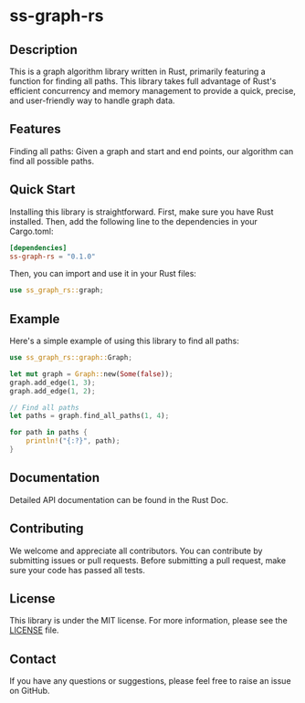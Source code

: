 # ss-graph-rs

## Description

This is a graph algorithm library written in Rust, primarily featuring a function for finding all paths. This library takes full advantage of Rust's efficient concurrency and memory management to provide a quick, precise, and user-friendly way to handle graph data.

## Features

Finding all paths: Given a graph and start and end points, our algorithm can find all possible paths.

## Quick Start

Installing this library is straightforward. First, make sure you have Rust installed. Then, add the following line to the dependencies in your Cargo.toml:

```toml
[dependencies]
ss-graph-rs = "0.1.0"
```

Then, you can import and use it in your Rust files:

```rust
use ss_graph_rs::graph;
```

## Example

Here's a simple example of using this library to find all paths:

```rust
use ss_graph_rs::graph::Graph;

let mut graph = Graph::new(Some(false));
graph.add_edge(1, 3);
graph.add_edge(1, 2);

// Find all paths
let paths = graph.find_all_paths(1, 4);

for path in paths {
    println!("{:?}", path);
}
```

## Documentation

Detailed API documentation can be found in the Rust Doc.

## Contributing

We welcome and appreciate all contributors. You can contribute by submitting issues or pull requests. Before submitting a pull request, make sure your code has passed all tests.

## License

This library is under the MIT license. For more information, please see the [LICENSE](./LICENSE) file.

## Contact

If you have any questions or suggestions, please feel free to raise an issue on GitHub.
